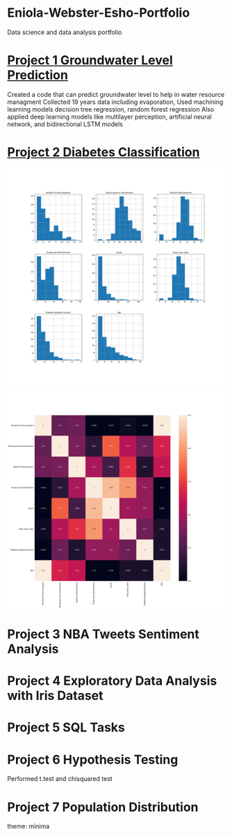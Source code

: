 # Eniola-Webster-Esho-Portfolio
Data science and data analysis portfolio

# [Project 1 Groundwater Level Prediction](https://github.com/EniolaWebsterEsho/Prediction-Codes)

Created a code that can predict groundwater level to help in water resource managment
Collected 19 years data including evaporation, 
Used machining learning models decision tree regression, random forest regression
Also applied deep learning models like multilayer perception, artificial neural network, and bidirectional LSTM models

# [Project 2 Diabetes Classification](https://github.com/EniolaWebsterEsho/Diabetes-Classification)
![](/images/Diabetes.png)
![](/images/Correlation.png)
# Project 3 NBA Tweets Sentiment Analysis

# Project 4 Exploratory Data Analysis with Iris Dataset

# Project 5 SQL Tasks 

# Project 6 Hypothesis Testing
Performed t.test and chisquared test

# Project 7 Population Distribution

theme: minima
